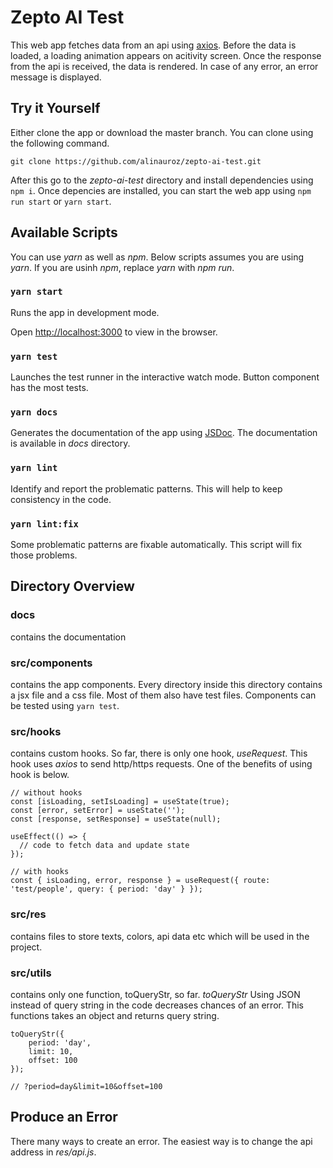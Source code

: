 # Zepto AI Test

This web app fetches data from an api using [axios](https://www.npmjs.com/package/axios). Before the data is loaded, a loading animation appears on acitivity screen. Once the response from the api is received, the data is rendered. In case of any error, an error message is displayed.

## Try it Yourself

Either clone the app or download the master branch. You can clone using the following command.

`git clone https://github.com/alinauroz/zepto-ai-test.git`

After this go to the _zepto-ai-test_ directory and install dependencies using `npm i`. Once depencies are installed, you can start the web app using `npm run start` or `yarn start`.

## Available Scripts

You can use _yarn_ as well as _npm_. Below scripts assumes you are using _yarn_. If you are usinh _npm_, replace _yarn_ with _npm run_.

### `yarn start`

Runs the app in development mode. 

Open [http://localhost:3000](http://localhost:3000) to view in the browser.

### `yarn test`
Launches the test runner in the interactive watch mode. Button component has the most tests.

### `yarn docs`
Generates the documentation of the app using [JSDoc](https://www.npmjs.com/package/jsdoc). The documentation is available in _docs_ directory.

### `yarn lint`

Identify and report the problematic patterns. This will help to keep consistency in the code.

### `yarn lint:fix`

Some problematic patterns are fixable automatically. This script will fix those problems.

## Directory Overview

### docs
contains the documentation

### src/components
contains the app components. Every directory inside this directory contains a jsx file and a css file. Most of them also have test files. Components can be tested using `yarn test`.

### src/hooks

contains custom hooks. So far, there is only one hook, _useRequest_. This hook uses _axios_ to send http/https requests. One of the benefits of using hook is below.

```
// without hooks
const [isLoading, setIsLoading] = useState(true);
const [error, setError] = useState('');
const [response, setResponse] = useState(null);

useEffect(() => {
  // code to fetch data and update state
});

// with hooks
const { isLoading, error, response } = useRequest({ route: 'test/people', query: { period: 'day' } });

```

### src/res
contains files to store texts, colors, api data etc which will be used in the project.

### src/utils
contains only one function, toQueryStr, so far. 
_toQueryStr_
Using JSON instead of query string in the code decreases chances of an error. This functions takes an object and returns query string.
```
toQueryStr({
    period: 'day',
    limit: 10,
    offset: 100
});

// ?period=day&limit=10&offset=100
```

## Produce an Error

There many ways to create an error. The easiest way is to change the api address in _res/api.js_.